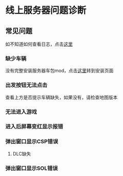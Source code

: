 # 线上服务器问题诊断



## 常见问题

如不知道如何查看日志，点击[这里]()

### 缺少车辆

没有完整安装服务器车包mod，点击[这里]()转到安装页面

### 出发按钮无法点击

查看上方是否提示车辆缺失，如果没有，请检查地图版本

### 无法进入游戏

### 进入后屏幕变红显示报错

### 弹出窗口显示CSP错误

1. DLC缺失

### 弹出窗口显示SOL错误